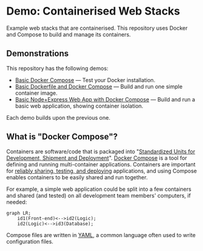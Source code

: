 # Demo: Containerised Web Stacks

Example web stacks that are containerised. This repository uses Docker and Compose to build and manage its containers.

## Demonstrations

This repository has the following demos:

- [Basic Docker Compose](./docker-compose%20basics/) — Test your Docker installation.
- [Basic Dockerfile and Docker Compose](./dockerfile-compose%20basics/) — Build and run one simple container image.
- [Basic Node+Express Web App with Docker Compose](./express-node%20Hello%20World/) — Build and run a basic web application, showing container isolation.

Each demo builds upon the previous one.

## What is "Docker Compose"?

Containers are software/code that is packaged into "[Standardized Units for Development, Shipment and Deployment](https://www.docker.com/resources/what-container/)". [Docker Compose](https://docs.docker.com/compose/) is a tool for defining and running multi-container applications. Containers are important for [reliably sharing, testing, and deploying](https://www.ibm.com/blog/the-benefits-of-containerization-and-what-it-means-for-you/) applications, and using Compose enables containers to be easily shared and run together.

For example, a simple web application could be split into a few containers and shared (and tested) on all development team members' computers, if needed:

```mermaid
graph LR;
    id1(Front-end)<-->id2(Logic);
    id2(Logic)<-->id3(Database);
```

<!-- Textual diagram (if Mermaid.js not available) -->
<!-- [Front-end] <-> [Logic] <-> [Database] -->

Compose files are written in [YAML](https://yaml.org/), a common language often used to write configuration files.
